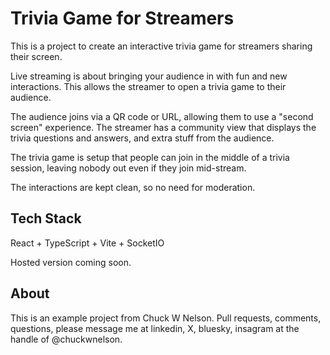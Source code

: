 # Trivia Game for Streamers

This is a project to create an interactive trivia game for streamers sharing their screen.

Live streaming is about bringing your audience in with fun and new interactions. This allows the streamer to open a trivia game to their audience.

The audience joins via a QR code or URL, allowing them to use a "second screen" experience. The streamer has a community view that displays the trivia questions and answers, and extra stuff from the audience.

The trivia game is setup that people can join in the middle of a trivia session, leaving nobody out even if they join mid-stream.

The interactions are kept clean, so no need for moderation.

## Tech Stack

React + TypeScript + Vite + SocketIO

Hosted version coming soon.

## About

This is an example project from Chuck W Nelson. Pull requests, comments, questions, please message me at linkedin, X, bluesky, insagram at the handle of @chuckwnelson.
